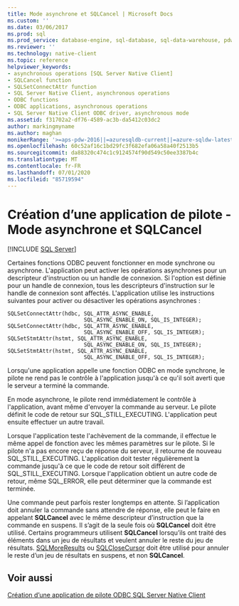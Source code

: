 ```yaml
---
title: Mode asynchrone et SQLCancel | Microsoft Docs
ms.custom: ''
ms.date: 03/06/2017
ms.prod: sql
ms.prod_service: database-engine, sql-database, sql-data-warehouse, pdw
ms.reviewer: ''
ms.technology: native-client
ms.topic: reference
helpviewer_keywords:
- asynchronous operations [SQL Server Native Client]
- SQLCancel function
- SQLSetConnectAttr function
- SQL Server Native Client, asynchronous operations
- ODBC functions
- ODBC applications, asynchronous operations
- SQL Server Native Client ODBC driver, asynchronous mode
ms.assetid: f31702a2-df76-4589-ac3b-da5412c03dc2
author: markingmyname
ms.author: maghan
monikerRange: '>=aps-pdw-2016||=azuresqldb-current||=azure-sqldw-latest||>=sql-server-2016||=sqlallproducts-allversions||>=sql-server-linux-2017||=azuresqldb-mi-current'
ms.openlocfilehash: 60c52af16c1bd29fc3f682efa06a58a40f2513b5
ms.sourcegitcommit: da88320c474c1c9124574f90d549c50ee3387b4c
ms.translationtype: MT
ms.contentlocale: fr-FR
ms.lasthandoff: 07/01/2020
ms.locfileid: "85719594"
---
```

# <a name="creating-a-driver-application---asynchronous-mode-and-sqlcancel"></a>Création d’une application de pilote - Mode asynchrone et SQLCancel
[!INCLUDE [SQL Server](../../../includes/applies-to-version/sql-asdb-asdbmi-asdw-pdw.md)]

  Certaines fonctions ODBC peuvent fonctionner en mode synchrone ou asynchrone. L'application peut activer les opérations asynchrones pour un descripteur d'instruction ou un handle de connexion. Si l'option est définie pour un handle de connexion, tous les descripteurs d'instruction sur le handle de connexion sont affectés. L'application utilise les instructions suivantes pour activer ou désactiver les opérations asynchrones :  
  
```  
SQLSetConnectAttr(hdbc, SQL_ATTR_ASYNC_ENABLE,  
                        SQL_ASYNC_ENABLE_ON, SQL_IS_INTEGER);  
SQLSetConnectAttr(hdbc, SQL_ATTR_ASYNC_ENABLE,  
                        SQL_ASYNC_ENABLE_OFF, SQL_IS_INTEGER);  
SQLSetStmtAttr(hstmt, SQL_ATTR_ASYNC_ENABLE,  
                        SQL_ASYNC_ENABLE_ON, SQL_IS_INTEGER);  
SQLSetStmtAttr(hstmt, SQL_ATTR_ASYNC_ENABLE,  
                        SQL_ASYNC_ENABLE_OFF, SQL_IS_INTEGER);  
```  
  
 Lorsqu'une application appelle une fonction ODBC en mode synchrone, le pilote ne rend pas le contrôle à l'application jusqu'à ce qu'il soit averti que le serveur a terminé la commande.  
  
 En mode asynchrone, le pilote rend immédiatement le contrôle à l'application, avant même d'envoyer la commande au serveur. Le pilote définit le code de retour sur SQL_STILL_EXECUTING. L'application peut ensuite effectuer un autre travail.  
  
 Lorsque l'application teste l'achèvement de la commande, il effectue le même appel de fonction avec les mêmes paramètres sur le pilote. Si le pilote n'a pas encore reçu de réponse du serveur, il retourne de nouveau SQL_STILL_EXECUTING. L'application doit tester régulièrement la commande jusqu'à ce que le code de retour soit différent de SQL_STILL_EXECUTING. Lorsque l'application obtient un autre code de retour, même SQL_ERROR, elle peut déterminer que la commande est terminée.  
  
 Une commande peut parfois rester longtemps en attente. Si l’application doit annuler la commande sans attendre de réponse, elle peut le faire en appelant **SQLCancel** avec le même descripteur d’instruction que la commande en suspens. Il s’agit de la seule fois où **SQLCancel** doit être utilisé. Certains programmeurs utilisent **SQLCancel** lorsqu’ils ont traité des éléments dans un jeu de résultats et veulent annuler le reste du jeu de résultats. [SQLMoreResults](../../../relational-databases/native-client-odbc-api/sqlmoreresults.md) ou [SQLCloseCursor](../../../relational-databases/native-client-odbc-api/sqlclosecursor.md) doit être utilisé pour annuler le reste d’un jeu de résultats en suspens, et non **SQLCancel**.  
  
## <a name="see-also"></a>Voir aussi  
 [Création d’une application de pilote ODBC SQL Server Native Client](../../../relational-databases/native-client/odbc/creating-a-driver-application.md)  
  
  
